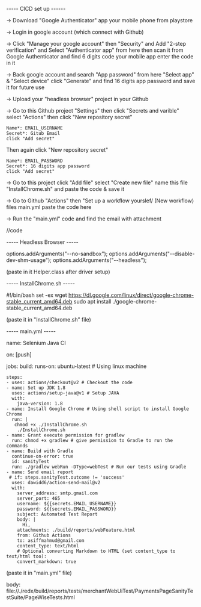 ----- CICD set up ------

-> Download "Google Authenticator" app your mobile phone from playstore

-> Login in google account (which connect with Github)

-> Click "Manage your google account" then "Security" and Add "2-step verification" and Select "Authenticator app" from here
	then scan it from Google Authenticator and find 6 digits code your mobile app enter the code in it

-> Back google account and search "App password" from here "Select app" & "Select device" click "Generate" and
	find 16 digits app password and save it for future use

-> Upload your "headless browser" project in your Github

-> Go to this Github project "Settings" then click "Secrets and varible" select "Actions" then click "New repository secret"

	Name*: EMAIL_USERNAME 
	Secret*: Gitub Email
	click "Add secret"

Then again click "New repository secret"

	Name*: EMAIL_PASSWORD 
	Secret*: 16 digits app password
	click "Add secret"

-> Go to this project click "Add file" select "Create new file" name this file "InstallChrome.sh" and paste the code & save it

-> Go to Github "Actions" then "Set up a workflow yourslef/ (New workflow) files main.yml paste the code here

-> Run the "main.yml" code and find the email with attachment




//code

----- Headless Browser -----

options.addArguments("--no-sandbox");
options.addArguments("--disable-dev-shm-usage");
options.addArguments("--headless");

(paste in it Helper.class after driver setup)


----- InstallChrome.sh -----

#!/bin/bash
set -ex
wget https://dl.google.com/linux/direct/google-chrome-stable_current_amd64.deb
sudo apt install ./google-chrome-stable_current_amd64.deb

(paste it in "InstallChrome.sh" file)


----- main.yml -----


name: Selenium Java CI

on: [push]

jobs:
  build:
    runs-on: ubuntu-latest # Using linux machine

    steps:
    - uses: actions/checkout@v2 # Checkout the code
    - name: Set up JDK 1.8
      uses: actions/setup-java@v1 # Setup JAVA
      with:
        java-version: 1.8
    - name: Install Google Chrome # Using shell script to install Google Chrome
      run: |
       chmod +x ./InstallChrome.sh
        ./InstallChrome.sh
    - name: Grant execute permission for gradlew
      run: chmod +x gradlew # give permission to Gradle to run the commands
    - name: Build with Gradle
      continue-on-error: true
      id: sanityTest
      run: ./gradlew webRun -DType=webTest # Run our tests using Gradle
    - name: Send email report
     # if: steps.sanityTest.outcome != 'success'
      uses: dawidd6/action-send-mail@v2
      with:
        server_address: smtp.gmail.com
        server_port: 465
        username: ${{secrets.EMAIL_USERNAME}}
        password: ${{secrets.EMAIL_PASSWORD}}
        subject: Automated Test Report
        body: |
          Hi,
        attachments: ./build/reports/webFeature.html
        from: Github Actions
        to: asiffmahmud@gmail.com
        content_type: text/html
        # Optional converting Markdown to HTML (set content_type to text/html too):
        convert_markdown: true

(paste it in "main.yml" file)



body: file://./redx/build/reports/tests/merchantWebUiTest/PaymentsPageSanityTestSuite/PageWiseTests.html
